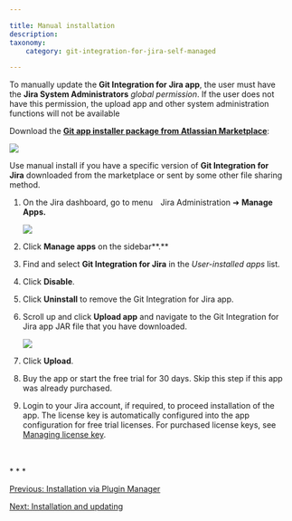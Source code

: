 ```yaml
---

title: Manual installation
description:
taxonomy:
    category: git-integration-for-jira-self-managed

---
```


To manually update the **Git Integration for Jira app**, the user must have the **Jira System Administrators** _global permission_. If the user does not have this permission, the upload app and other system administration functions will not be available


Download the [**Git app installer package from Atlassian Marketplace**](https://marketplace.atlassian.com/plugins/com.xiplink.jira.git.jira_git_plugin/versions):

![](/wp-content/uploads/gij-docs-installation-gitapp-version-history-manual-download.png)

Use manual install if you have a specific version of **Git Integration for Jira** downloaded from the marketplace or sent by some other file sharing method.

1.  On the Jira dashboard, go to menu <img style="vertical-align: middle; margin: 0 3px;" src="/wp-content/uploads/gij-jira-sys-admin-icon.png" alt=""/> Jira Administration ➜ **Manage Apps.**

    ![](/wp-content/uploads/gij-docs-installation-jira-admin-cfg-manage-apps-menu-c.png)
2.  Click **Manage apps** on the sidebar**.**

3.  Find and select **Git Integration for Jira** in the _User-installed apps_ list.

4.  Click **Disable**.

5.  Click **Uninstall** to remove the Git Integration for Jira app.

6.  Scroll up and click **Upload app** and navigate to the Git Integration for Jira app JAR file that you have downloaded.

    ![](/wp-content/uploads/gij-docs-installation-jira-admin-cfg-manage-apps-upload-app-sel-c.png)
7.  Click **Upload**.

8.  Buy the app or start the free trial for 30 days. Skip this step if this app was already purchased.

9.  Login to your Jira account, if required, to proceed installation of the app. The license key is automatically configured into the app configuration for free trial licenses. For purchased license keys, see [Managing license key](/git-integration-for-jira-self-managed/managing-license-key/).
<br>
<br>
* * *

[Previous: Installation via Plugin Manager](/git-integration-for-jira-self-managed/installation-via-jira-plugin-manager/)

[Next: Installation and updating](/git-integration-for-jira-self-managed/installation-and-updating/)